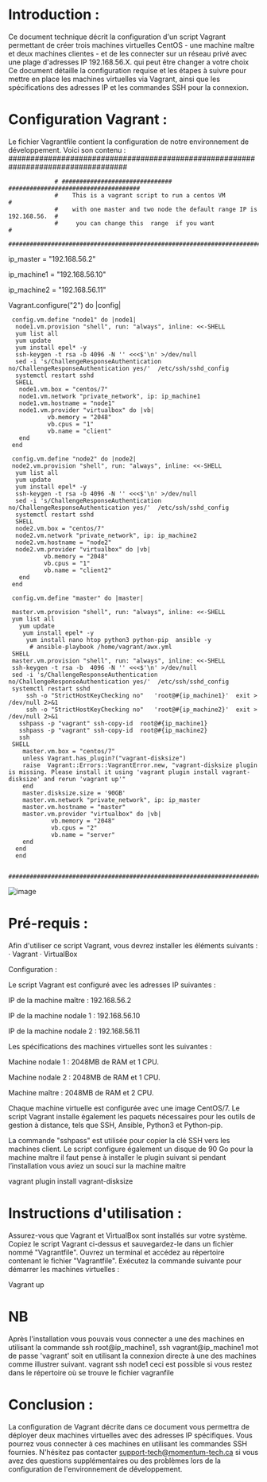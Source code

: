 ﻿
# Introduction :


Ce document technique décrit la configuration d'un script Vagrant permettant de créer trois machines virtuelles CentOS - une machine maître et deux machines clientes - et de les connecter sur un réseau privé avec une plage d'adresses IP 192.168.56.X. qui peut être changer a votre choix  Ce document détaille la configuration requise et les étapes à suivre pour mettre en place les machines virtuelles via Vagrant, ainsi que les spécifications des adresses IP et les commandes SSH pour la connexion.

# Configuration Vagrant :

Le fichier Vagrantfile contient la configuration de notre environnement de développement. Voici son contenu :
     ###################################################################################

                 # ############################### #####################################
                 #    This is a vagrant script to run a centos VM                      #
                 #    with one master and two node the default range IP is 192.168.56.  #
                 #     you can change this  range  if you want                           #
                 ########################################################################

ip_master = "192.168.56.2"

ip_machine1 = "192.168.56.10"

ip_machine2 = "192.168.56.11"

Vagrant.configure("2") do |config|

     config.vm.define "node1" do |node1|
      node1.vm.provision "shell", run: "always", inline: <<-SHELL
      yum list all
      yum update
      yum install epel* -y
      ssh-keygen -t rsa -b 4096 -N '' <<<$'\n' >/dev/null
      sed -i 's/ChallengeResponseAuthentication no/ChallengeResponseAuthentication yes/'  /etc/ssh/sshd_config
      systemctl restart sshd
      SHELL
       node1.vm.box = "centos/7"
       node1.vm.network "private_network", ip: ip_machine1
       node1.vm.hostname = "node1"
       node1.vm.provider "virtualbox" do |vb|
               vb.memory = "2048"
               vb.cpus = "1"
               vb.name = "client"
       end
     end
   
     config.vm.define "node2" do |node2|
     node2.vm.provision "shell", run: "always", inline: <<-SHELL
      yum list all
      yum update
      yum install epel* -y
      ssh-keygen -t rsa -b 4096 -N '' <<<$'\n' >/dev/null
      sed -i 's/ChallengeResponseAuthentication no/ChallengeResponseAuthentication yes/'  /etc/ssh/sshd_config
      systemctl restart sshd
      SHELL
      node2.vm.box = "centos/7"
      node2.vm.network "private_network", ip: ip_machine2
      node2.vm.hostname = "node2"
      node2.vm.provider "virtualbox" do |vb|
              vb.memory = "2048"
              vb.cpus = "1"
              vb.name = "client2"
       end   
     end

     config.vm.define "master" do |master|
     
     master.vm.provision "shell", run: "always", inline: <<-SHELL
     yum list all
       yum update
        yum install epel* -y
         yum install nano htop python3 python-pip  ansible -y
          # ansible-playbook /home/vagrant/awx.yml
     SHELL
     master.vm.provision "shell", run: "always", inline: <<-SHELL
     ssh-keygen -t rsa -b  4096 -N '' <<<$'\n' >/dev/null
     sed -i 's/ChallengeResponseAuthentication no/ChallengeResponseAuthentication yes/'  /etc/ssh/sshd_config
     systemctl restart sshd
         ssh -o "StrictHostKeyChecking no"   'root@#{ip_machine1}'  exit >  /dev/null 2>&1
         ssh -o "StrictHostKeyChecking no"   'root@#{ip_machine2}'  exit >  /dev/null 2>&1
       sshpass -p "vagrant" ssh-copy-id  root@#{ip_machine1}
       sshpass -p "vagrant" ssh-copy-id  root@#{ip_machine2}
       ssh 
     SHELL
        master.vm.box = "centos/7"
        unless Vagrant.has_plugin?("vagrant-disksize") 
        raise  Vagrant::Errors::VagrantError.new, "vagrant-disksize plugin is missing. Please install it using 'vagrant plugin install vagrant-disksize' and rerun 'vagrant up'"
        end
        master.disksize.size = '90GB'
        master.vm.network "private_network", ip: ip_master
        master.vm.hostname = "master"
        master.vm.provider "virtualbox" do |vb|
                vb.memory = "2048"
                vb.cpus = "2"
                vb.name = "server"
        end  
      end
      end

      ############################################################################################

![image](https://user-images.githubusercontent.com/131200275/236227221-c3a8c387-c667-4b49-b56c-0c94bcdae6a3.png)


# Pré-requis :

Afin d'utiliser ce script Vagrant, vous devrez installer les éléments suivants :
·	Vagrant
·	VirtualBox

Configuration :

Le script Vagrant est configuré avec les adresses IP suivantes :

IP de la machine maître : 192.168.56.2

IP de la machine nodale 1 : 192.168.56.10

IP de la machine nodale 2 : 192.168.56.11

Les spécifications des machines virtuelles sont les suivantes :

Machine nodale 1 : 2048MB de RAM et 1 CPU.

Machine nodale 2 : 2048MB de RAM et 1 CPU.

Machine maître : 2048MB de RAM et 2 CPU.

Chaque machine virtuelle est configurée avec une image CentOS/7.
Le script Vagrant installe également les paquets nécessaires pour les outils de gestion à distance, tels que SSH, Ansible, Python3 et Python-pip.

La commande "sshpass" est utilisée pour copier la clé SSH vers les machines client.
Le script configure également un disque de 90 Go pour la machine maître il faut pense à installer le plugin suivant si pendant l’installation vous aviez un souci sur la machine maitre

 
  vagrant plugin install vagrant-disksize
 
# Instructions d'utilisation :

Assurez-vous que Vagrant et VirtualBox sont installés sur votre système.
Copiez le script Vagrant ci-dessus et sauvegardez-le dans un fichier nommé "Vagrantfile".
Ouvrez un terminal et accédez au répertoire contenant le fichier "Vagrantfile".
Exécutez la commande suivante pour démarrer les machines virtuelles :

 Vagrant up 
# NB
Après l'installation vous pouvais vous connecter a une des machines en utilisant la commande 
ssh root@ip_machine1, ssh vagrant@ip_machine1 mot de passe 'vagrant'
soit en utilisant la connexion directe à une des machines comme illustrer suivant. 
vagrant ssh node1 ceci est possible si vous restez dans le répertoire où se trouve le fichier vagranfile

# Conclusion :

La configuration de Vagrant décrite dans ce document vous permettra de déployer deux machines virtuelles avec des adresses IP spécifiques. Vous pourrez vous connecter à ces machines en utilisant les commandes SSH fournies. N'hésitez pas contacter support-tech@momentum-tech.ca si vous avez des questions supplémentaires ou des problèmes lors de la configuration de l'environnement de développement.

